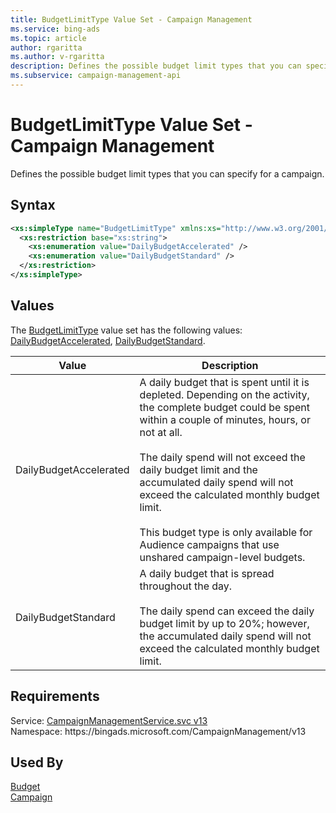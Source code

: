 ```yaml
---
title: BudgetLimitType Value Set - Campaign Management
ms.service: bing-ads
ms.topic: article
author: rgaritta
ms.author: v-rgaritta
description: Defines the possible budget limit types that you can specify for a campaign.
ms.subservice: campaign-management-api
---
```

# BudgetLimitType Value Set - Campaign Management
Defines the possible budget limit types that you can specify for a campaign.

## Syntax
```xml
<xs:simpleType name="BudgetLimitType" xmlns:xs="http://www.w3.org/2001/XMLSchema">
  <xs:restriction base="xs:string">
    <xs:enumeration value="DailyBudgetAccelerated" />
    <xs:enumeration value="DailyBudgetStandard" />
  </xs:restriction>
</xs:simpleType>
```

## <a name="values"></a>Values

The [BudgetLimitType](budgetlimittype.md) value set has the following values: [DailyBudgetAccelerated](#dailybudgetaccelerated), [DailyBudgetStandard](#dailybudgetstandard).

|Value|Description|
|-----------|---------------|
|<a name="dailybudgetaccelerated"></a>DailyBudgetAccelerated|A daily budget that is spent until it is depleted. Depending on the activity, the complete budget could be spent within a couple of minutes, hours, or not at all.<br/><br/>The daily spend will not exceed the daily budget limit and the accumulated daily spend will not exceed the calculated monthly budget limit.<br/><br/>This budget type is only available for Audience campaigns that use unshared campaign-level budgets.|
|<a name="dailybudgetstandard"></a>DailyBudgetStandard|A daily budget that is spread throughout the day.<br/><br/>The daily spend can exceed the daily budget limit by up to 20%; however, the accumulated daily spend will not exceed the calculated monthly budget limit.|

## Requirements
Service: [CampaignManagementService.svc v13](https://campaign.api.bingads.microsoft.com/Api/Advertiser/CampaignManagement/v13/CampaignManagementService.svc)  
Namespace: https\://bingads.microsoft.com/CampaignManagement/v13  

## Used By
[Budget](budget.md)  
[Campaign](campaign.md)  
